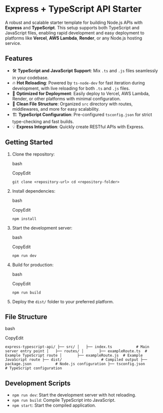 
# Express + TypeScript API Starter

A robust and scalable starter template for building Node.js APIs with **Express** and **TypeScript**. This setup supports both TypeScript and JavaScript files, enabling rapid development and easy deployment to platforms like **Vercel**, **AWS Lambda**, **Render**, or any Node.js hosting service.

## Features

-   🛠️ **TypeScript and JavaScript Support**: Mix `.ts` and `.js` files seamlessly in your codebase.
-   🔥 **Hot Reloading**: Powered by `ts-node-dev` for fast iteration during development, with live reloading for both `.ts` and `.js` files.
-   🚀 **Optimized for Deployment**: Easily deploy to Vercel, AWS Lambda, Render, or other platforms with minimal configuration.
-   📂 **Clean File Structure**: Organized `src` directory with routes, middlewares, and more for easy scalability.
-   🏗️ **TypeScript Configuration**: Pre-configured `tsconfig.json` for strict type-checking and fast builds.
-   💡 **Express Integration**: Quickly create RESTful APIs with Express.

## Getting Started

1.  Clone the repository:
    
    bash
    
    CopyEdit
    
    `git clone <repository-url>
    cd <repository-folder>` 
    
2.  Install dependencies:
    
    bash
    
    CopyEdit
    
    `npm install` 
    
3.  Start the development server:
    
    bash
    
    CopyEdit
    
    `npm run dev` 
    
4.  Build for production:
    
    bash
    
    CopyEdit
    
    `npm run build` 
    
5.  Deploy the `dist/` folder to your preferred platform.
    

## File Structure

bash

CopyEdit

`express-typescript-api/
├── src/
│   ├── index.ts           # Main server entry point
│   ├── routes/
│       ├── exampleRoute.ts  # Example TypeScript route
│       ├── exampleRoute.js  # Example JavaScript route
├── dist/                  # Compiled output
├── package.json           # Node.js configuration
├── tsconfig.json          # TypeScript configuration` 

## Development Scripts

-   `npm run dev`: Start the development server with hot reloading.
-   `npm run build`: Compile TypeScript into JavaScript.
-   `npm start`: Start the compiled application.
